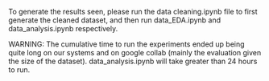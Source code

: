 To generate the results seen, please run the data cleaning.ipynb file to first generate the cleaned dataset, and then run data_EDA.ipynb and data_analysis.ipynb respectively. 

WARNING:
The cumulative time to run the experiments ended up being quite long on our systems and on google collab (mainly the evaluation given the size of the dataset). data_analysis.ipynb will take greater than 24 hours to run. 